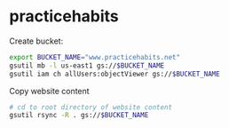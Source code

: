 # practicehabits

Create bucket:  
```bash
export BUCKET_NAME="www.practicehabits.net"
gsutil mb -l us-east1 gs://$BUCKET_NAME
gsutil iam ch allUsers:objectViewer gs://$BUCKET_NAME
```

Copy website content
```bash
# cd to root directory of website content
gsutil rsync -R . gs://$BUCKET_NAME

```
